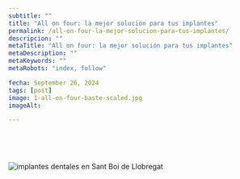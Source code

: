 ```yaml
---
subtitle: ""
title: "All on four: la mejor solución para tus implantes"
permalink: /all-on-four-la-mejor-solucion-para-tus-implantes/
descripcion: ""
metaTitle: "All on four: la mejor solución para tus implantes"
metaDescription: ""
metaKeywords: ""
metaRobots: "index, follow"

fecha: September 26, 2024
tags: [post]
image: 1-all-on-four-baste-scaled.jpg
imageAlt: 

---
```



 

 

![implantes dentales en Sant Boi de Llobregat](/assets/static/images/blog/blog-inner/implantes-dentales-1dia-300x176.jpg)

